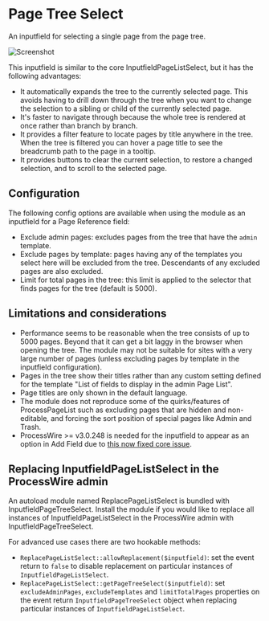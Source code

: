 # Page Tree Select

An inputfield for selecting a single page from the page tree.

![Screenshot](https://github.com/user-attachments/assets/1fbdd703-15d0-4ead-a7ee-2501c90c9ccc)

This inputfield is similar to the core InputfieldPageListSelect, but it has the following advantages:

- It automatically expands the tree to the currently selected page. This avoids having to drill down through the tree when you want to change the selection to a sibling or child of the currently selected page.
- It's faster to navigate through because the whole tree is rendered at once rather than branch by branch.
- It provides a filter feature to locate pages by title anywhere in the tree. When the tree is filtered you can hover a page title to see the breadcrumb path to the page in a tooltip.
- It provides buttons to clear the current selection, to restore a changed selection, and to scroll to the selected page.

## Configuration

The following config options are available when using the module as an inputfield for a Page Reference field:

- Exclude admin pages: excludes pages from the tree that have the `admin` template.
- Exclude pages by template: pages having any of the templates you select here will be excluded from the tree. Descendants of any excluded pages are also excluded.
- Limit for total pages in the tree: this limit is applied to the selector that finds pages for the tree (default is 5000).

## Limitations and considerations

- Performance seems to be reasonable when the tree consists of up to 5000 pages. Beyond that it can get a bit laggy in the browser when opening the tree. The module may not be suitable for sites with a very large number of pages (unless excluding pages by template in the inputfield configuration).
- Pages in the tree show their titles rather than any custom setting defined for the template "List of fields to display in the admin Page List". 
- Page titles are only shown in the default language.
- The module does not reproduce some of the quirks/features of ProcessPageList such as excluding pages that are hidden and non-editable, and forcing the sort position of special pages like Admin and Trash.
- ProcessWire >= v3.0.248 is needed for the inputfield to appear as an option in Add Field due to [this now fixed core issue](https://github.com/processwire/processwire-issues/issues/2058).

## Replacing InputfieldPageListSelect in the ProcessWire admin

An autoload module named ReplacePageListSelect is bundled with InputfieldPageTreeSelect. Install the module if you would like to replace all instances of InputfieldPageListSelect in the ProcessWire admin with InputfieldPageTreeSelect.

For advanced use cases there are two hookable methods:

- `ReplacePageListSelect::allowReplacement($inputfield)`: set the event return to `false` to disable replacement on particular instances of `InputfieldPageListSelect`.
- `ReplacePageListSelect::getPageTreeSelect($inputfield)`: set `excludeAdminPages`, `excludeTemplates` and `limitTotalPages` properties on the event return `InputfieldPageTreeSelect` object when replacing particular instances of `InputfieldPageListSelect`.
